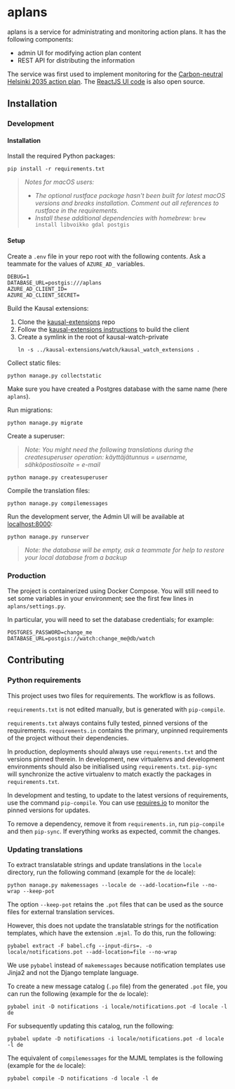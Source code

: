 # aplans

aplans is a service for administrating and monitoring action plans. It has the following components:

- admin UI for modifying action plan content
- REST API for distributing the information

The service was first used to implement monitoring for the [Carbon-neutral Helsinki 2035 action plan](https://www.stadinilmasto.fi/files/2018/03/Executive_summary_HNH2035.pdf). The [ReactJS UI code](https://github.com/City-of-Helsinki/cnh-ui) is also open source.

## Installation

### Development

#### Installation

Install the required Python packages:

```shell
pip install -r requirements.txt
```

> _Notes for macOS users:_
>
> - _The optional rustface package hasn't been built for latest macOS versions and breaks installation. Comment out all references to rustface in the requirements._
> - _Install these additional dependencies with homebrew:_ `brew install libvoikko gdal postgis`

#### Setup

Create a `.env` file in your repo root with the following contents. Ask a teammate for the values of `AZURE_AD_` variables.

```
DEBUG=1
DATABASE_URL=postgis:///aplans
AZURE_AD_CLIENT_ID=
AZURE_AD_CLIENT_SECRET=
```

Build the Kausal extensions:

1. Clone the [kausal-extensions](https://github.com/kausaltech/kausal-extensions) repo
2. Follow the [kausal-extensions instructions](https://github.com/kausaltech/kausal-extensions#building) to build the client
3. Create a symlink in the root of kausal-watch-private
   ```shell
   ln -s ../kausal-extensions/watch/kausal_watch_extensions .
   ```

Collect static files:

```shell
python manage.py collectstatic
```

Make sure you have created a Postgres database with the same name (here `aplans`).

Run migrations:

```shell
python manage.py migrate
```

Create a superuser:

> _Note: You might need the following translations during the createsuperuser operation: käyttäjätunnus = username, sähköpostiosoite = e-mail_

```shell
python manage.py createsuperuser
```

Compile the translation files:

```shell
python manage.py compilemessages
```

Run the development server, the Admin UI will be available at [localhost:8000](http://localhost:8000):

```shell
python manage.py runserver
```

> _Note: the database will be empty, ask a teammate for help to restore your local database from a backup_

### Production

The project is containerized using Docker Compose. You will still need to set some
variables in your environment; see the first few lines in `aplans/settings.py`.

In particular, you will need to set the database credentials; for example:

```
POSTGRES_PASSWORD=change_me
DATABASE_URL=postgis://watch:change_me@db/watch
```

## Contributing

### Python requirements

This project uses two files for requirements. The workflow is as follows.

`requirements.txt` is not edited manually, but is generated
with `pip-compile`.

`requirements.txt` always contains fully tested, pinned versions
of the requirements. `requirements.in` contains the primary, unpinned
requirements of the project without their dependencies.

In production, deployments should always use `requirements.txt`
and the versions pinned therein. In development, new virtualenvs
and development environments should also be initialised using
`requirements.txt`. `pip-sync` will synchronize the active
virtualenv to match exactly the packages in `requirements.txt`.

In development and testing, to update to the latest versions
of requirements, use the command `pip-compile`. You can
use [requires.io](https://requires.io) to monitor the
pinned versions for updates.

To remove a dependency, remove it from `requirements.in`,
run `pip-compile` and then `pip-sync`. If everything works
as expected, commit the changes.

### Updating translations

To extract translatable strings and update translations in the `locale` directory, run the following command (example for the `de` locale):

```
python manage.py makemessages --locale de --add-location=file --no-wrap --keep-pot
```

The option `--keep-pot` retains the `.pot` files that can be used as the source files for external translation services.

However, this does not update the translatable strings for the notification templates, which have the extension `.mjml`. To do this, run the following:

```
pybabel extract -F babel.cfg --input-dirs=. -o locale/notifications.pot --add-location=file --no-wrap
```

We use `pybabel` instead of `makemessages` because notification templates use Jinja2 and not the Django template language.

To create a new message catalog (`.po` file) from the generated `.pot` file, you can run the following (example for the `de` locale):

```
pybabel init -D notifications -i locale/notifications.pot -d locale -l de
```

For subsequently updating this catalog, run the following:

```
pybabel update -D notifications -i locale/notifications.pot -d locale -l de
```

The equivalent of `compilemessages` for the MJML templates is the following (example for the `de` locale):

```
pybabel compile -D notifications -d locale -l de
```
